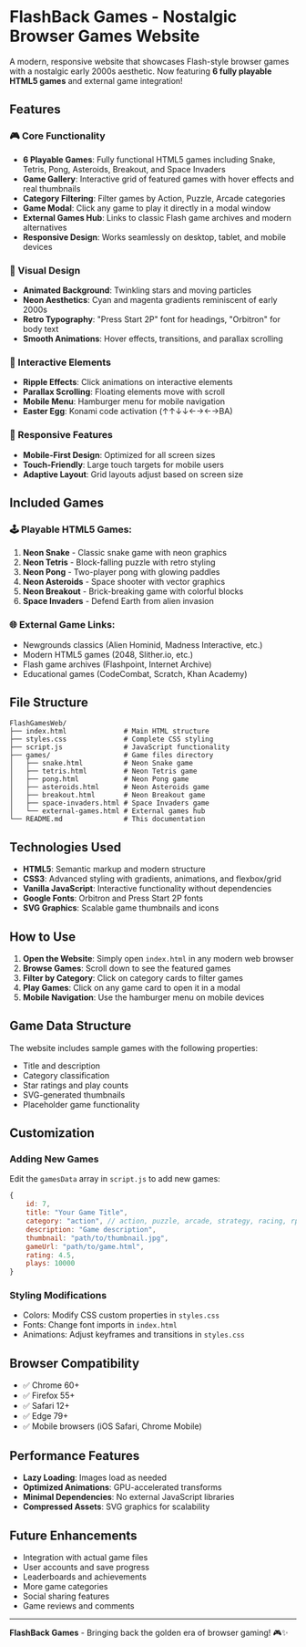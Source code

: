 # FlashBack Games - Nostalgic Browser Games Website

A modern, responsive website that showcases Flash-style browser games with a nostalgic early 2000s aesthetic. Now featuring **6 fully playable HTML5 games** and external game integration!

## Features

### 🎮 Core Functionality
- **6 Playable Games**: Fully functional HTML5 games including Snake, Tetris, Pong, Asteroids, Breakout, and Space Invaders
- **Game Gallery**: Interactive grid of featured games with hover effects and real thumbnails
- **Category Filtering**: Filter games by Action, Puzzle, Arcade categories
- **Game Modal**: Click any game to play it directly in a modal window
- **External Games Hub**: Links to classic Flash game archives and modern alternatives
- **Responsive Design**: Works seamlessly on desktop, tablet, and mobile devices

### 🌟 Visual Design
- **Animated Background**: Twinkling stars and moving particles
- **Neon Aesthetics**: Cyan and magenta gradients reminiscent of early 2000s
- **Retro Typography**: "Press Start 2P" font for headings, "Orbitron" for body text
- **Smooth Animations**: Hover effects, transitions, and parallax scrolling

### 🎯 Interactive Elements
- **Ripple Effects**: Click animations on interactive elements
- **Parallax Scrolling**: Floating elements move with scroll
- **Mobile Menu**: Hamburger menu for mobile navigation
- **Easter Egg**: Konami code activation (↑↑↓↓←→←→BA)

### 📱 Responsive Features
- **Mobile-First Design**: Optimized for all screen sizes
- **Touch-Friendly**: Large touch targets for mobile users
- **Adaptive Layout**: Grid layouts adjust based on screen size

## Included Games

### 🕹️ **Playable HTML5 Games:**
1. **Neon Snake** - Classic snake game with neon graphics
2. **Neon Tetris** - Block-falling puzzle with retro styling
3. **Neon Pong** - Two-player pong with glowing paddles
4. **Neon Asteroids** - Space shooter with vector graphics
5. **Neon Breakout** - Brick-breaking game with colorful blocks
6. **Space Invaders** - Defend Earth from alien invasion

### 🌐 **External Game Links:**
- Newgrounds classics (Alien Hominid, Madness Interactive, etc.)
- Modern HTML5 games (2048, Slither.io, etc.)
- Flash game archives (Flashpoint, Internet Archive)
- Educational games (CodeCombat, Scratch, Khan Academy)

## File Structure

```
FlashGamesWeb/
├── index.html              # Main HTML structure
├── styles.css              # Complete CSS styling
├── script.js               # JavaScript functionality
├── games/                  # Game files directory
│   ├── snake.html          # Neon Snake game
│   ├── tetris.html         # Neon Tetris game
│   ├── pong.html           # Neon Pong game
│   ├── asteroids.html      # Neon Asteroids game
│   ├── breakout.html       # Neon Breakout game
│   ├── space-invaders.html # Space Invaders game
│   └── external-games.html # External games hub
└── README.md               # This documentation
```

## Technologies Used

- **HTML5**: Semantic markup and modern structure
- **CSS3**: Advanced styling with gradients, animations, and flexbox/grid
- **Vanilla JavaScript**: Interactive functionality without dependencies
- **Google Fonts**: Orbitron and Press Start 2P fonts
- **SVG Graphics**: Scalable game thumbnails and icons

## How to Use

1. **Open the Website**: Simply open `index.html` in any modern web browser
2. **Browse Games**: Scroll down to see the featured games
3. **Filter by Category**: Click on category cards to filter games
4. **Play Games**: Click on any game card to open it in a modal
5. **Mobile Navigation**: Use the hamburger menu on mobile devices

## Game Data Structure

The website includes sample games with the following properties:
- Title and description
- Category classification
- Star ratings and play counts
- SVG-generated thumbnails
- Placeholder game functionality

## Customization

### Adding New Games
Edit the `gamesData` array in `script.js` to add new games:

```javascript
{
    id: 7,
    title: "Your Game Title",
    category: "action", // action, puzzle, arcade, strategy, racing, rpg
    description: "Game description",
    thumbnail: "path/to/thumbnail.jpg",
    gameUrl: "path/to/game.html",
    rating: 4.5,
    plays: 10000
}
```

### Styling Modifications
- Colors: Modify CSS custom properties in `styles.css`
- Fonts: Change font imports in `index.html`
- Animations: Adjust keyframes and transitions in `styles.css`

## Browser Compatibility

- ✅ Chrome 60+
- ✅ Firefox 55+
- ✅ Safari 12+
- ✅ Edge 79+
- ✅ Mobile browsers (iOS Safari, Chrome Mobile)

## Performance Features

- **Lazy Loading**: Images load as needed
- **Optimized Animations**: GPU-accelerated transforms
- **Minimal Dependencies**: No external JavaScript libraries
- **Compressed Assets**: SVG graphics for scalability

## Future Enhancements

- Integration with actual game files
- User accounts and save progress
- Leaderboards and achievements
- More game categories
- Social sharing features
- Game reviews and comments

---

**FlashBack Games** - Bringing back the golden era of browser gaming! 🎮✨